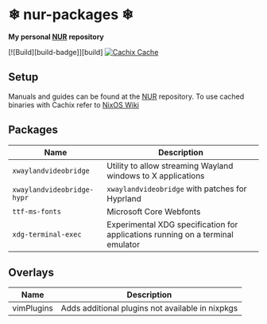 # ❄ nur-packages ❄

**My personal [NUR](https://github.com/nix-community/NUR) repository**

[![Build][build-badge]][build]
[![Cachix Cache](https://img.shields.io/badge/cachix-mikilio-blue.svg)](https://mikilio.cachix.org)

## Setup

Manuals and guides can be found at the [NUR](https://github.com/nix-community/NUR) repository.
To use cached binaries with Cachix refer to [NixOS Wiki](https://nixos.wiki/wiki/Binary_Cache#Using_a_binary_cache)

## Packages

| Name                       | Description                                                  |
|----------------------------|--------------------------------------------------------------|
| `xwaylandvideobridge`      | Utility to allow streaming Wayland windows to X applications |
| `xwaylandvideobridge-hypr` | `xwaylandvideobridge` with patches for Hyprland |
| `ttf-ms-fonts`             | Microsoft Core Webfonts |
| `xdg-terminal-exec`        | Experimental XDG specification for applications running on a terminal emulator |

## Overlays

| Name                       | Description                                                  |
|----------------------------|--------------------------------------------------------------|
| vimPlugins                 | Adds additional plugins not available in nixpkgs |
